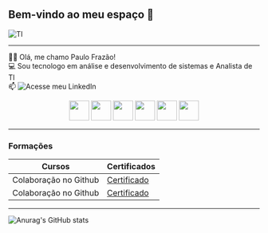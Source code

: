 ## Bem-vindo ao meu espaço 👋


![TI](https://media3.giphy.com/media/v1.Y2lkPTc5MGI3NjExMm9sMTNncW51bXAxeHc3ZGdnejQ5MWEyYm5nYTQ1bzR6OXAxZHFwNiZlcD12MV9pbnRlcm5hbF9naWZfYnlfaWQmY3Q9Zw/iIqmM5tTjmpOB9mpbn/giphy.webp)

-----------------

👩‍💻 Olá, me chamo Paulo Frazão! <br>
💻 Sou tecnologo em análise e desenvolvimento de sistemas e Analista de TI <br>
📫 ![Acesse meu LinkedIn](https://www.linkedin.com/in/paulofraz%C3%A3o1999/) <br>


<center>


<img src="https://cdn.jsdelivr.net/gh/devicons/devicon@latest/icons/linux/linux-original.svg" width= "40px">
<img src="https://cdn.jsdelivr.net/gh/devicons/devicon@latest/icons/windows11/windows11-original.svg" width="40px">
<img src="https://cdn.jsdelivr.net/gh/devicons/devicon@latest/icons/grafana/grafana-original-wordmark.svg" width="40px">
<img src="https://cdn.jsdelivr.net/gh/devicons/devicon@latest/icons/mysql/mysql-original-wordmark.svg" width="40px">
<img src="https://cdn.jsdelivr.net/gh/devicons/devicon@latest/icons/python/python-original-wordmark.svg" width="40px">
<img src="https://cdn.jsdelivr.net/gh/devicons/devicon@latest/icons/javascript/javascript-original.svg" width="40px">
</center>

--------------

### Formações

| Cursos | Certificados |
|-------- | ------------ |
|Colaboração no Github | [Certificado](https://www.dio.me/certificate/8MG65YJG/share)
|Colaboração no Github | [Certificado](https://www.dio.me/certificate/8MG65YJG/share)

----------

![Anurag's GitHub stats](https://github-readme-stats.vercel.app/api?username=anuraghazra&show_icons=true&theme=radical)


<!--
**paulolgfrazao/paulolgfrazao** is a ✨ _special_ ✨ repository because its `README.md` (this file) appears on your GitHub profile.

Here are some ideas to get you started:

- 🔭 I’m currently working on ...
- 🌱 I’m currently learning ...
- 👯 I’m looking to collaborate on ...
- 🤔 I’m looking for help with ...
- 💬 Ask me about ...
- 📫 How to reach me: ...
- 😄 Pronouns: ...
- ⚡ Fun fact: ...
-->
